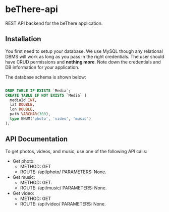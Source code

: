 beThere-api
===========

REST API backend for the beThere application.

Installation
------------

You first need to setup your database. We use MySQL though any relational DBMS will work as long as you pass in the right credentials. The user should have CRUD permissions and **nothing more**. Note down the credentials and DB information for your application.

The database schema is shown below:

```sql

DROP TABLE IF EXISTS `Media`;
CREATE TABLE IF NOT EXISTS `Media` (
  mediaId INT,
  lat DOUBLE,
  lon DOUBLE,
  path VARCHAR(300),
  type ENUM('photo', 'video', 'music')
);

```

API Documentation
-----------------

To get photos, videos, and music, use one of the following API calls:

-	Get photo:
	-	METHOD: GET
	-	ROUTE: /api/photo/<filename> PARAMETERS: None.
-	Get music:
	-	METHOD: GET.
	-	ROUTE: /api/music/<filename> PARAMETERS: None.
-	Get video:
	-	METHOD: GET
	-	ROUTE: /api/video/<filename> PARAMETERS: None.
